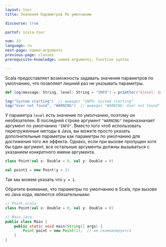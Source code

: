 ```yaml
---
layout: tour
title: Значения Параметров По умолчанию

discourse: true

partof: scala-tour

num: 33
language: ru
next-page: named-arguments
previous-page: classes
prerequisite-knowledge: named-arguments, function syntax

---
```


Scala предоставляет возможность задавать значения параметров по умолчанию, что позволяет лишний раз не указывать параметры. 

```scala mdoc
def log(message: String, level: String = "INFO") = println(s"$level: $message")

log("System starting")  // выведет "INFO: System starting"
log("User not found", "WARNING")  // выведет "WARNING: User not found"
```

У параметра `level` есть значение по умолчанию, поэтому он необязателен. В последней строке аргумент `"WARNING"` переназначает аргумент по умолчанию `"INFO"`. Вместо того чтоб использовать перегруженные методы в Java, вы можете просто указать дополнительные параметры как параметры по умолчанию для достижения того же эффекта. Однако, если при вызове пропущен хотя бы один аргумент, все остальные аргументы должны вызываться с указанием конкретного имени аргумента.

```scala mdoc
class Point(val x: Double = 0, val y: Double = 0)

val point1 = new Point(y = 1)
```
Так мы можем указать что `y = 1`.

Обратите внимание, что параметры по умолчанию в Scala, при вызове из Java кода, являются обязательными:

```scala mdoc
// Point.scala
class Point(val x: Double = 0, val y: Double = 0)
```

```java
// Main.java
public class Main {
    public static void main(String[] args) {
        Point point = new Point(1);  // не скомпилируется
    }
}
```
